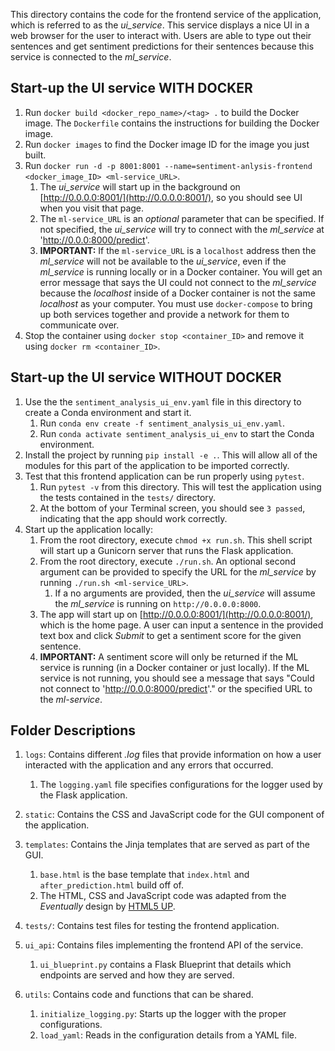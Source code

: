 This directory contains the code for the frontend service of the application, which is referred to as the _ui_service_. This service displays a nice UI in a web browser for the user to interact with. Users are able to type out their sentences and get sentiment predictions for their sentences because this service is connected to the _ml_service_.

## Start-up the UI service WITH DOCKER
1. Run `docker build <docker_repo_name>/<tag> .` to build the Docker image. The `Dockerfile` contains the instructions for building the Docker image.
2. Run `docker images` to find the Docker image ID for the image you just built.
3. Run `docker run -d -p 8001:8001 --name=sentiment-anlysis-frontend <docker_image_ID> <ml-service_URL>`.
	1. The _ui_service_ will start up in the background on [http://0.0.0.0:8001/](http://0.0.0.0:8001/), so you should see UI when you visit that page.
	2. The `ml-service_URL` is an _optional_ parameter that can be specified. If not specified, the _ui_service_ will try to connect with the _ml_service_ at 'http://0.0.0:8000/predict'.
	2. __IMPORTANT:__ If the `ml-service_URL` is a `localhost` address then the _ml_service_ will not be available to the _ui_service_, even if the _ml_service_ is running locally or in a Docker container. You will get an error message that says the UI could not connect to the _ml_service_ because the _localhost_ inside of a Docker container is not the same _localhost_ as your computer. You must use `docker-compose` to bring up both services together and provide a network for them to communicate over.
4. Stop the container using `docker stop <container_ID>` and remove it using `docker rm <container_ID>`.

## Start-up the UI service WITHOUT DOCKER
1. Use the the `sentiment_analysis_ui_env.yaml` file in this directory to create a Conda environment and start it.
	1. Run `conda env create -f sentiment_analysis_ui_env.yaml`.
	2. Run `conda activate sentiment_analysis_ui_env` to start the Conda environment.
2. Install the project by running `pip install -e .`. This will allow all of the modules for this part of the application to be imported correctly.
3. Test that this frontend application can be run properly using `pytest`.
	1. Run `pytest -v` from this directory. This will test the application using the tests contained in the `tests/` directory.
	2. At the bottom of your Terminal screen, you should see `3 passed`, indicating that the app should work correctly.
4. Start up the application locally:
	1. From the root directory, execute `chmod +x run.sh`. This shell script will start up a Gunicorn server that runs the Flask application.
	2. From the root directory, execute `./run.sh`. An optional second argument can be provided to specify the URL for the _ml_service_ by running `./run.sh <ml-service_URL>`.
		1. If a no arguments are provided, then the _ui_service_ will assume the _ml_service_ is running on `http://0.0.0.0:8000`.
	3. The app will start up on [http://0.0.0.0:8001/](http://0.0.0.0:8001/), which is the home page. A user can input a sentence in the provided text box and click _Submit_ to get a sentiment score for the given sentence.
	4. __IMPORTANT:__ A sentiment score will only be returned if the ML service is running (in a Docker container or just locally). If the ML service is not running, you should see a message that says "Could not connect to 'http://0.0.0:8000/predict'." or the specified URL to the _ml-service_.


## Folder Descriptions
1. `logs`: Contains different _.log_ files that provide information on how a user interacted with the application and any errors that occurred.
	1. The `logging.yaml` file specifies configurations for the logger used by the Flask application.

2. `static`: Contains the CSS and JavaScript code for the GUI component of the application.
3. `templates`: Contains the Jinja templates that are served as part of the GUI.
	1. `base.html` is the base template that `index.html` and `after_prediction.html` build off of.
	2. The HTML, CSS and JavaScript code was adapted from the _Eventually_ design by [HTML5 UP](html5up.net).
4. `tests/`: Contains test files for testing the frontend application.
5. `ui_api`: Contains files implementing the frontend API of the service.
	1. `ui_blueprint.py` contains a Flask Blueprint that details which endpoints are served and how they are served.
6. `utils`: Contains code and functions that can be shared.
	1. `initialize_logging.py`: Starts up the logger with the proper configurations.
	2. `load_yaml`: Reads in the configuration details from a YAML file.
